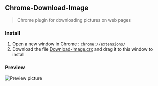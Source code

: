 ## Chrome-Download-Image

> Chrome plugin for downloading pictures on web pages

### Install

1. Open a new window in Chrome : `chrome://extensions/`
2. Download the file [Download-Image.crx](https://github.com/wyhaya/Chrome-Download-Image/releases) and drag it to this window to install

### Preview

![Preview picture](https://user-images.githubusercontent.com/23690145/84850863-56b70880-b08b-11ea-8b0a-cdc53c978f4d.png)
